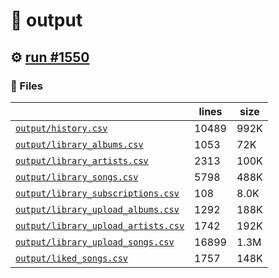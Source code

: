 # 📝  output 

## ⚙️ [run #1550](https://github.com/jwenerd/ytm-dl/actions/runs/9650606930)

### 📁 Files

|                                                                         |lines|size|
|-------------------------------------------------------------------------|-----|----|
|[`output/history.csv` ](output/history.csv)                              |10489|992K|
|[`output/library_albums.csv` ](output/library_albums.csv)                |1053 |72K |
|[`output/library_artists.csv` ](output/library_artists.csv)              |2313 |100K|
|[`output/library_songs.csv` ](output/library_songs.csv)                  |5798 |488K|
|[`output/library_subscriptions.csv` ](output/library_subscriptions.csv)  |108  |8.0K|
|[`output/library_upload_albums.csv` ](output/library_upload_albums.csv)  |1292 |188K|
|[`output/library_upload_artists.csv` ](output/library_upload_artists.csv)|1742 |192K|
|[`output/library_upload_songs.csv` ](output/library_upload_songs.csv)    |16899|1.3M|
|[`output/liked_songs.csv` ](output/liked_songs.csv)                      |1757 |148K|
